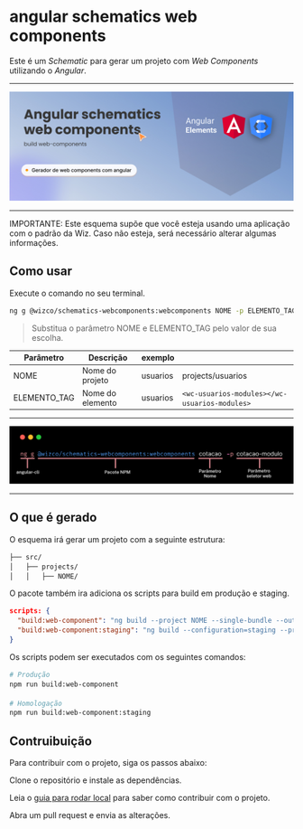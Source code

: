 # angular schematics web components
Este é um *Schematic* para gerar um projeto com *Web Components* utilizando o *Angular*.

___

![](./docs/Thumbnail.jpg)
___ 

IMPORTANTE: Este esquema supõe que você esteja usando uma aplicação com o padrão da Wiz. Caso não esteja, será necessário alterar algumas informações.

## Como usar
Execute o comando no seu terminal. 

```bash
ng g @wizco/schematics-webcomponents:webcomponents NOME -p ELEMENTO_TAG
```
> Substitua o parâmetro NOME e ELEMENTO_TAG pelo valor de sua escolha.

| Parâmetro | Descrição | exemplo | | 
| --- | --- | --- | --- |
| NOME | Nome do projeto | usuarios | projects/usuarios |
| ELEMENTO_TAG | Nome do elemento | usuarios | `<wc-usuarios-modules></wc-usuarios-modules>` | 

___

![](./docs/termina-comands.jpg)
___ 

## O que é gerado
O esquema irá gerar um projeto com a seguinte estrutura:

```bash
├── src/
│   ├── projects/
│   │   ├── NOME/
```

O pacote também ira adiciona os  scripts para build em produção e staging.

````json
scripts: {
  "build:web-component": "ng build --project NOME --single-bundle --output-hashing none  --aot --build-optimizer",
  "build:web-component:staging": "ng build --configuration=staging --project NOME --single-bundle --output-hashing none  --aot --build-optimizer"
}
````


Os scripts podem ser executados com os seguintes comandos:
  
```bash 
# Produção
npm run build:web-component

# Homologação
npm run build:web-component:staging
```


## Contruibuição
Para contribuir com o projeto, siga os passos abaixo:

Clone o repositório e instale as dependências.

Leia o [guia para rodar local](./README_LOCAL.md) para saber como contribuir com o projeto.

Abra um pull request e envia as alterações.
